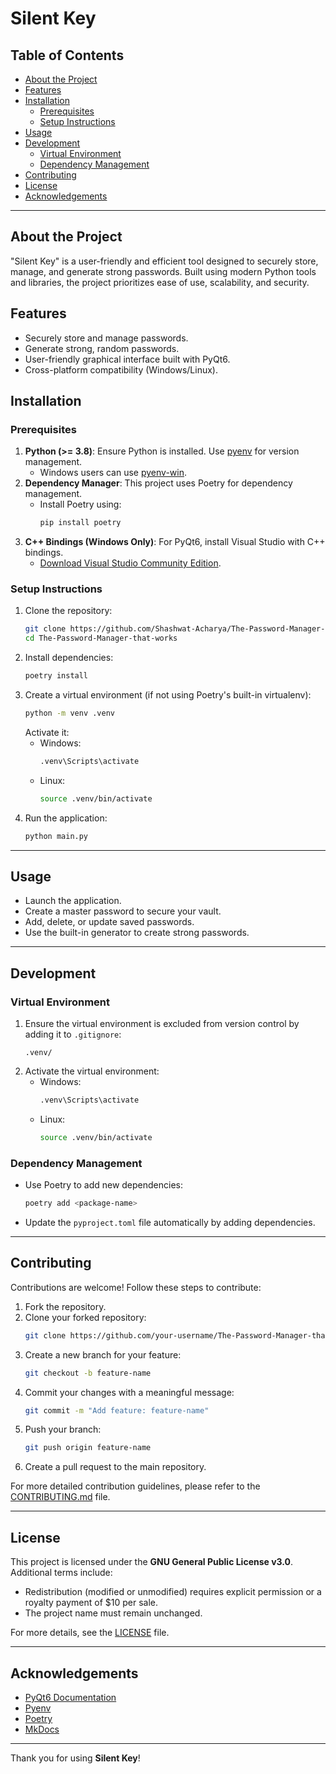 # Silent Key

## Table of Contents
- [About the Project](#about-the-project)
- [Features](#features)
- [Installation](#installation)
  - [Prerequisites](#prerequisites)
  - [Setup Instructions](#setup-instructions)
- [Usage](#usage)
- [Development](#development)
  - [Virtual Environment](#virtual-environment)
  - [Dependency Management](#dependency-management)
- [Contributing](#contributing)
- [License](#license)
- [Acknowledgements](#acknowledgements)

---

## About the Project
"Silent Key" is a user-friendly and efficient tool designed to securely store, manage, and generate strong passwords. Built using modern Python tools and libraries, the project prioritizes ease of use, scalability, and security.

## Features
- Securely store and manage passwords.
- Generate strong, random passwords.
- User-friendly graphical interface built with PyQt6.
- Cross-platform compatibility (Windows/Linux).

## Installation

### Prerequisites
1. **Python (>= 3.8)**: Ensure Python is installed. Use [pyenv](https://github.com/pyenv/pyenv) for version management.
   - Windows users can use [pyenv-win](https://github.com/pyenv-win/pyenv-win).
2. **Dependency Manager**: This project uses Poetry for dependency management.
   - Install Poetry using:
     ```bash
     pip install poetry
     ```
3. **C++ Bindings (Windows Only)**: For PyQt6, install Visual Studio with C++ bindings.
   - [Download Visual Studio Community Edition](https://visualstudio.microsoft.com/visual-cpp-build-tools/).

### Setup Instructions
1. Clone the repository:
   ```bash
   git clone https://github.com/Shashwat-Acharya/The-Password-Manager-that-works.git
   cd The-Password-Manager-that-works
   ```
2. Install dependencies:
   ```bash
   poetry install
   ```
3. Create a virtual environment (if not using Poetry's built-in virtualenv):
   ```bash
   python -m venv .venv
   ```
   Activate it:
   - Windows:
     ```bash
     .venv\Scripts\activate
     ```
   - Linux:
     ```bash
     source .venv/bin/activate
     ```
4. Run the application:
   ```bash
   python main.py
   ```

---

## Usage
- Launch the application.
- Create a master password to secure your vault.
- Add, delete, or update saved passwords.
- Use the built-in generator to create strong passwords.

---

## Development

### Virtual Environment
1. Ensure the virtual environment is excluded from version control by adding it to `.gitignore`:
   ```plaintext
   .venv/
   ```
2. Activate the virtual environment:
   - Windows:
     ```bash
     .venv\Scripts\activate
     ```
   - Linux:
     ```bash
     source .venv/bin/activate
     ```

### Dependency Management
- Use Poetry to add new dependencies:
  ```bash
  poetry add <package-name>
  ```
- Update the `pyproject.toml` file automatically by adding dependencies.

---

## Contributing
Contributions are welcome! Follow these steps to contribute:
1. Fork the repository.
2. Clone your forked repository:
   ```bash
   git clone https://github.com/your-username/The-Password-Manager-that-works.git
   ```
3. Create a new branch for your feature:
   ```bash
   git checkout -b feature-name
   ```
4. Commit your changes with a meaningful message:
   ```bash
   git commit -m "Add feature: feature-name"
   ```
5. Push your branch:
   ```bash
   git push origin feature-name
   ```
6. Create a pull request to the main repository.

For more detailed contribution guidelines, please refer to the [CONTRIBUTING.md](CONTRIBUTING.md) file.

---

## License
This project is licensed under the **GNU General Public License v3.0**. Additional terms include:
- Redistribution (modified or unmodified) requires explicit permission or a royalty payment of $10 per sale.
- The project name must remain unchanged.

For more details, see the [LICENSE](LICENSE) file.

---

## Acknowledgements
- [PyQt6 Documentation](https://www.riverbankcomputing.com/static/Docs/PyQt6/)
- [Pyenv](https://github.com/pyenv/pyenv)
- [Poetry](https://python-poetry.org/docs/)
- [MkDocs](https://www.mkdocs.org/)

---
Thank you for using **Silent Key**!
